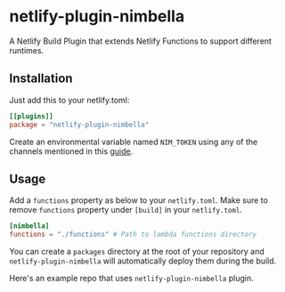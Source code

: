 # netlify-plugin-nimbella

A Netlify Build Plugin that extends Netlify Functions to support different runtimes.

## Installation

Just add this to your netlify.toml:

```toml
[[plugins]]
package = "netlify-plugin-nimbella"
```

Create an environmental variable named `NIM_TOKEN` using any of the channels mentioned in this [guide](https://docs.netlify.com/configure-builds/environment-variables/#declare-variables).

## Usage

Add a `functions` property as below to your `netlify.toml`. Make sure to remove `functions` property under `[build]` in your `netlify.toml`.

```toml
[nimbella]
functions = "./functions" # Path to lambda functions directory
```

You can create a `packages` directory at the root of your repository and `netlify-plugin-nimbella` will automatically deploy them during the build.

Here's an example repo that uses `netlify-plugin-nimbella` plugin.
